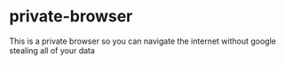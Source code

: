 # private-browser
This is a private browser so you can navigate the internet without google stealing all of your data
